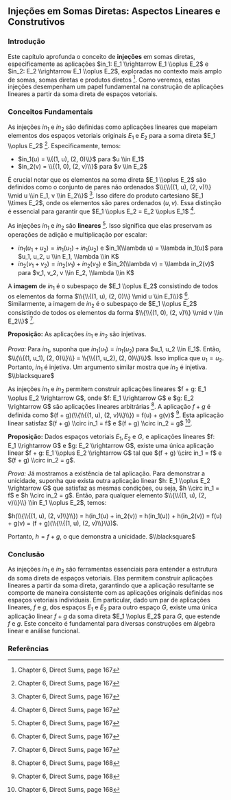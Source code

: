 ## Injeções em Somas Diretas: Aspectos Lineares e Construtivos

### Introdução
Este capítulo aprofunda o conceito de **injeções** em somas diretas, especificamente as aplicações $in_1: E_1 \\rightarrow E_1 \\oplus E_2$ e $in_2: E_2 \\rightarrow E_1 \\oplus E_2$, exploradas no contexto mais amplo de somas, somas diretas e produtos diretos [^1]. Como veremos, estas injeções desempenham um papel fundamental na construção de aplicações lineares a partir da soma direta de espaços vetoriais.

### Conceitos Fundamentais

As injeções $in_1$ e $in_2$ são definidas como aplicações lineares que mapeiam elementos dos espaços vetoriais originais $E_1$ e $E_2$ para a soma direta $E_1 \\oplus E_2$ [^1]. Especificamente, temos:

*   $in_1(u) = \\{(1, u), (2, 0)\\}$ para $u \\in E_1$
*   $in_2(v) = \\{(1, 0), (2, v)\\}$ para $v \\in E_2$

É crucial notar que os elementos na soma direta $E_1 \\oplus E_2$ são definidos como o conjunto de pares não ordenados $\\{\\{(1, u), (2, v)\\} \\mid u \\in E_1, v \\in E_2\\}$ [^1]. Isso difere do produto cartesiano $E_1 \\times E_2$, onde os elementos são pares ordenados $(u, v)$. Essa distinção é essencial para garantir que $E_1 \\oplus E_2 = E_2 \\oplus E_1$ [^1].

As injeções $in_1$ e $in_2$ são **lineares** [^1]. Isso significa que elas preservam as operações de adição e multiplicação por escalar:

*   $in_1(u_1 + u_2) = in_1(u_1) + in_1(u_2)$ e $in_1(\\lambda u) = \\lambda in_1(u)$ para $u_1, u_2, u \\in E_1, \\lambda \\in K$
*   $in_2(v_1 + v_2) = in_2(v_1) + in_2(v_2)$ e $in_2(\\lambda v) = \\lambda in_2(v)$ para $v_1, v_2, v \\in E_2, \\lambda \\in K$

A **imagem** de $in_1$ é o subespaço de $E_1 \\oplus E_2$ consistindo de todos os elementos da forma $\\{\\{(1, u), (2, 0)\\} \\mid u \\in E_1\\}$ [^1]. Similarmente, a imagem de $in_2$ é o subespaço de $E_1 \\oplus E_2$ consistindo de todos os elementos da forma $\\{\\{(1, 0), (2, v)\\} \\mid v \\in E_2\\}$ [^1].

**Proposição:** As aplicações $in_1$ e $in_2$ são injetivas.

*Prova:* Para $in_1$, suponha que $in_1(u_1) = in_1(u_2)$ para $u_1, u_2 \\in E_1$. Então, $\\{\\{(1, u_1), (2, 0)\\}\\} = \\{\\{(1, u_2), (2, 0)\\}\\}$. Isso implica que $u_1 = u_2$. Portanto, $in_1$ é injetiva. Um argumento similar mostra que $in_2$ é injetiva. $\\blacksquare$

As injeções $in_1$ e $in_2$ permitem construir aplicações lineares $f + g: E_1 \\oplus E_2 \\rightarrow G$, onde $f: E_1 \\rightarrow G$ e $g: E_2 \\rightarrow G$ são aplicações lineares arbitrárias [^2]. A aplicação $f + g$ é definida como $(f + g)(\\{\\{(1, u), (2, v)\\}\\}) = f(u) + g(v)$ [^2]. Esta aplicação linear satisfaz $(f + g) \\circ in_1 = f$ e $(f + g) \\circ in_2 = g$ [^2].

**Proposição:** Dados espaços vetoriais $E_1, E_2$ e $G$, e aplicações lineares $f: E_1 \\rightarrow G$ e $g: E_2 \\rightarrow G$, existe uma única aplicação linear $f + g: E_1 \\oplus E_2 \\rightarrow G$ tal que $(f + g) \\circ in_1 = f$ e $(f + g) \\circ in_2 = g$.

*Prova:* Já mostramos a existência de tal aplicação. Para demonstrar a unicidade, suponha que exista outra aplicação linear $h: E_1 \\oplus E_2 \\rightarrow G$ que satisfaz as mesmas condições, ou seja, $h \\circ in_1 = f$ e $h \\circ in_2 = g$. Então, para qualquer elemento $\\{\\{(1, u), (2, v)\\}\\} \\in E_1 \\oplus E_2$, temos:

$h(\\{\\{(1, u), (2, v)\\}\\}) = h(in_1(u) + in_2(v)) = h(in_1(u)) + h(in_2(v)) = f(u) + g(v) = (f + g)(\\{\\{(1, u), (2, v)\\}\\})$.

Portanto, $h = f + g$, o que demonstra a unicidade. $\\blacksquare$

### Conclusão

As injeções $in_1$ e $in_2$ são ferramentas essenciais para entender a estrutura da soma direta de espaços vetoriais. Elas permitem construir aplicações lineares a partir da soma direta, garantindo que a aplicação resultante se comporte de maneira consistente com as aplicações originais definidas nos espaços vetoriais individuais. Em particular, dado um par de aplicações lineares, $f$ e $g$, dos espaços $E_1$ e $E_2$ para outro espaço $G$, existe uma única aplicação linear $f + g$ da soma direta $E_1 \\oplus E_2$ para $G$, que estende $f$ e $g$. Este conceito é fundamental para diversas construções em álgebra linear e análise funcional.

### Referências
[^1]: Chapter 6, Direct Sums, page 167
[^2]: Chapter 6, Direct Sums, page 168

<!-- END -->